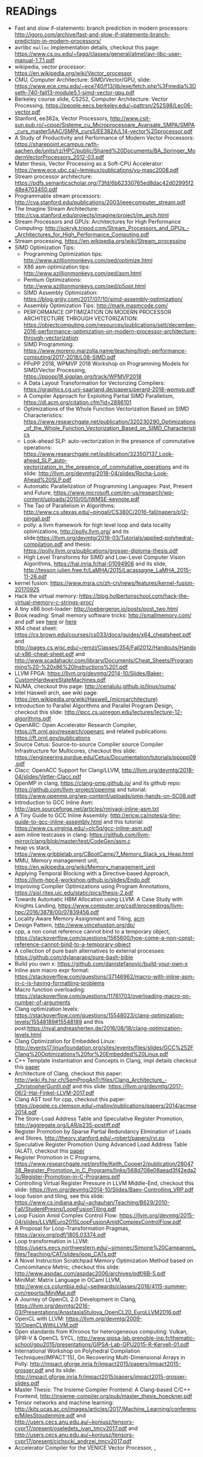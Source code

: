# READings
- Fast and slow if-statements: branch prediction in modern processors: <http://igoro.com/archive/fast-and-slow-if-statements-branch-prediction-in-modern-processors/>
- avrlibc `malloc` implementation details, checkout this page: <https://www.cs.ou.edu/~fagg/classes/general/atmel/avr-libc-user-manual-1.7.1.pdf>
- wikipedia, vector processor: <https://en.wikipedia.org/wiki/Vector_processor>
- CMU, Computer Architecture: SIMD/Vector/GPU, slide: <https://www.ece.cmu.edu/~ece740/f13/lib/exe/fetch.php%3Fmedia%3Dseth-740-fall13-module5.1-simd-vector-gpu.pdf>
- Berkeley course slide, CS252, Computer Architecture: Vector Processing, <https://people.eecs.berkeley.edu/~pattrsn/252S98/Lec06-vector.pdf>
- Stanford, ee382a, Vector Processors, <http://www.csit-sun.pub.ro/~cpop/Sisteme_cu_Microprocesoare_Avansate_SMPA/SMPA_curs_master5AAC/SMPA_curs5/EE382A/L14-vector%20processor.pdf>
- A Study of Productivity and Performance of Modern Vector Processors: <https://sharepoint.ecampus.rwth-aachen.de/units/rz/HPC/public/Shared%20Documents/BA_Springer_ModernVectorProcessors_2012-03.pdf>
- Mater thesis, Vector Processing as a Soft-CPU Accelerator: <https://www.ece.ubc.ca/~lemieux/publications/yu-masc2008.pdf>
- Stream processor architecture: <https://pdfs.semanticscholar.org/73fd/6b62330765ed8dac42d02995f248e4703450.pdf>
- Programmable stream processors: <http://cva.stanford.edu/publications/2003/ieeecomputer_stream.pdf>
- The Imagine Stream Architecture: <http://cva.stanford.edu/projects/imagine/project/im_arch.html>
- Stream Processors and GPUs: Architectures for High Performance Computing: <http://sokryk.tripod.com/Stream_Processors_and_GPUs_-_Architectures_for_High_Performance_Computing.pdf>
- Stream processing, <https://en.wikipedia.org/wiki/Stream_processing>
- SIMD Optimization Tips:
  - Programming Optimization tips: <http://www.azillionmonkeys.com/qed/optimize.html>
  - X86 asm optimization tips: <http://www.azillionmonkeys.com/qed/asm.html>
  - Pentium Optimizations: <http://www.azillionmonkeys.com/qed/p5opt.html>
  - SIMD Assembly Optimization: <https://blog.grijjy.com/2017/07/10/simd-assembly-optimization/>
  - Assembly Optimization Tips: <http://mark.masmcode.com/>
  - PERFORMANCE OPTIMIZATION ON MODERN PROCESSOR ARCHITECTURE THROUGH VECTORIZATION: <https://objectcomputing.com/resources/publications/sett/december-2016-performance-optimization-on-modern-processor-architecture-through-vectorization>
  - SIMD Programming: <https://www.moreno.marzolla.name/teaching/high-performance-computing/2017-2018/L08-SIMD.pdf>
  - PPoPP 2018, WPMVP 2018 Workshop on Programming Models for SIMD/Vector Processing, <https://ppopp18.sigplan.org/track/WPMVP2018>
  - A Data Layout Transformation for Vectorizing Compilers: <https://graphics.cg.uni-saarland.de/papers/perard-2018-wpmvp.pdf>
  - A Compiler Approach for Exploiting Partial SIMD Parallelism, <https://dl.acm.org/citation.cfm?id=2886101>
  - Optimizations of the Whole Function Vectorization Based on SIMD Characteristics: <https://www.researchgate.net/publication/320230290_Optimizations_of_the_Whole_Function_Vectorization_Based_on_SIMD_Characteristics>
  - Look-ahead SLP: auto-vectorization in the presence of commutative operations: <https://www.researchgate.net/publication/323507137_Look-ahead_SLP_auto-vectorization_in_the_presence_of_commutative_operations> and its slide: <http://llvm.org/devmtg/2018-04/slides/Rocha-Look-Ahead%20SLP.pdf>
  - Automatic Parallelization of Programming Languages: Past, Present and Future, <https://www.microsoft.com/en-us/research/wp-content/uploads/2010/05/IWMSE-keynote.pdf>
  - The Tao of Parallelism in Algorithms: <http://www.cs.utexas.edu/~pingali/CS380C/2016-fall/papers/p12-pingali.pdf>
  - polly: a llvm framework for high level loop and data locality optimizations, <http://polly.llvm.org/> and its slide:<https://llvm.org/devmtg/2016-03/Tutorials/applied-polyhedral-compilation.pdf> and thesis: <https://polly.llvm.org/publications/grosser-diploma-thesis.pdf>
  - High Level Transforms for SIMD and Low-Level Computer Vision Algorithms, <https://hal.inria.fr/hal-01094906> and its slide, <http://tesson.julien.free.fr/LaMHA/2015/Lacassagne_LaMHA_2015-11-26.pdf>
- kernel fusion: <https://www.msra.cn/zh-cn/news/features/kernel-fusion-20170925>
- Hack the virtual memory: <https://blog.holbertonschool.com/hack-the-virtual-memory-c-strings-proc/>
- A tiny x86 boot-loader: <http://joebergeron.io/posts/post_two.html>
- Book reading: Small memory software tricks: <http://smallmemory.com/> and pdf see [here](https://www.researchgate.net/publication/220694739_Small_memory_software_patterns_for_systems_with_limited_memory) or [here](https://gamehacking.org/faqs/Small_Memory_Software.pdf)
- X64 cheat sheet: <https://cs.brown.edu/courses/cs033/docs/guides/x64_cheatsheet.pdf> and <http://pages.cs.wisc.edu/~remzi/Classes/354/Fall2012/Handouts/Handout-x86-cheat-sheet.pdf> and <http://www.scadahackr.com/library/Documents/Cheat_Sheets/Programming%20-%20x86%20Instructions%201.pdf>
- LLVM FPGA: <https://llvm.org/devmtg/2014-10/Slides/Baker-CustomHardwareStateMachines.pdf>
- NUMA, checkout this page: <http://cenalulu.github.io/linux/numa/>
- Intel Haswell arch, see wiki page: <https://en.wikipedia.org/wiki/Haswell_(microarchitecture)>
- Introduction to Parallel Algorithms and Parallel Program Design, checkout this slide: <http://ipcc.cs.uoregon.edu/lectures/lecture-12-algorithms.pdf>
- OpenARC: Open Accelerator Research Compiler, <https://ft.ornl.gov/research/openarc> and related publications: <https://ft.ornl.gov/publications>
- Source Cetus: Source-to-source Compiler source Compiler Infrastructure for Multicores, checkout this slide: <https://engineering.purdue.edu/Cetus/Documentation/tutorials/ppopp09.pdf>
- Clacc: OpenACC Support for Clang/LLVM, <http://llvm.org/devmtg/2018-04/slides/Vetter-Clacc.pdf>
- OpenMP in clang, <https://clang-omp.github.io/> and its github repo: <https://github.com/llvm-project/openmp> and tutorial: <https://www.openmp.org/wp-content/uploads/omp-hands-on-SC08.pdf>
- Introduction to GCC Inline Asm: <http://asm.sourceforge.net/articles/rmiyagi-inline-asm.txt>
- A Tiny Guide to GCC Inline Assembly: <http://ericw.ca/notes/a-tiny-guide-to-gcc-inline-assembly.html> and this tutorial: <https://www.cs.virginia.edu/~clc5q/gcc-inline-asm.pdf>
- asm inline testcases in clang: <https://github.com/llvm-mirror/clang/blob/master/test/CodeGen/asm.c>
- heap vs stack, <https://www.gribblelab.org/CBootCamp/7_Memory_Stack_vs_Heap.html>
- MMU, Memory management unit, <https://en.wikipedia.org/wiki/Memory_management_unit>
- Applying Temporal Blocking with a Directive‐based Approach, <https://llvm-hpc4-workshop.github.io/slides/Endo.pdf>
- Improving Compiler Optimizations using Program Annotations, <https://sisl.rites.uic.edu/static/pics/thesis-2.pdf>
- Towards Automatic HBM Allocation using LLVM: A Case Study with Knights Landing, <https://www.computer.org/csdl/proceedings/llvm-hpc/2016/3878/00/07839456.pdf>
- Locality Aware Memory Assignment and Tiling, [acm](http://delivery.acm.org/10.1145/3200000/3196070/a130-rogers.pdf?ip=202.175.167.104&id=3196070&acc=OPEN&key=4D4702B0C3E38B35%2E4D4702B0C3E38B35%2E896D0D4959F561C0%2E6D218144511F3437&__acm__=1530546026_dcc8e8cdae435257aae5419cc797b717)
- Design Pattern, <http://www.vincehuston.org/dp/>
- cpp, a non const reference cannot bind to a temporary object, <https://stackoverflow.com/questions/1565600/how-come-a-non-const-reference-cannot-bind-to-a-temporary-object>
- A collection of pure bash alternatives to external processes: <https://github.com/dylanaraps/pure-bash-bible>
- Build you own x: <https://github.com/danistefanovic/build-your-own-x>
- Inline asm macro expr format: <https://stackoverflow.com/questions/37146962/macro-with-inline-asm-in-c-is-having-formatting-problems>
- Macro function overloading: <https://stackoverflow.com/questions/11761703/overloading-macro-on-number-of-arguments>
- Clang optimization levels: <https://stackoverflow.com/questions/15548023/clang-optimization-levels/15548189#15548189> and this post:<https://nval.andreasherten.de/2016/08/18/clang-optimization-levels.html>
- Clang Optimization for Embedded Linux: <http://events17.linuxfoundation.org/sites/events/files/slides/GCC%252FClang%20Optimizations%20for%20Embedded%20Linux.pdf>
- C++ Template Instantiation and Concepts in Clang, impl details checkout this [paper](https://pdfs.semanticscholar.org/aef3/f3c2ada21aea2bf7805e2c221c85ca88d506.pdf)
- Architecture of Clang, checkout this paper: <http://wiki.ifs.hsr.ch/SemProgAnTr/files/Clang_Architecture_-_ChristopherGuntli.pdf> and this slide: <https://llvm.org/devmtg/2017-06/2-Hal-Finkel-LLVM-2017.pdf>
- Clang AST tool for cpp, checkout this paper: <https://people.cs.clemson.edu/~malloy/publications/papers/2014/acmse2014.pdf>
- The Store-Load Address Table and Speculative Register Promotion, <http://aggregate.org/LAR/p235-postiff.pdf>
- Register Promotion by Sparse Partial Redundancy Elimination of Loads and Stores, <http://theory.stanford.edu/~robert/papers/rvi.ps>
- Speculative Register Promotion Using Advanced Load Address Table (ALAT), checkout this [paper](https://www-users.cs.umn.edu/~jin/cgo03.pdf)
- Register Promotion in C Programs, <https://www.researchgate.net/profile/Keith_Cooper2/publication/2804738_Register_Promotion_in_C_Programs/links/568d708e08aead3f42eda21c/Register-Promotion-in-C-Programs.pdf>
- Controlling Virtual Register Pressure in LLVM Middle-End, checkout this slide: <https://llvm.org/devmtg/2014-10/Slides/Baev-Controlling_VRP.pdf>
- loop fusion and tiling, see this slide: <https://www.cs.indiana.edu/~achauhan/Teaching/B629/2010-Fall/StudentPresns/LoopFusionTiling.pdf>
- Loop Fusion Amid Complex Control Flow: <https://llvm.org/devmtg/2015-04/slides/LLVMEuro2015LoopFusionAmidComplexControlFlow.pdf>
- A Proposal for Loop-Transformation Pragmas, <https://arxiv.org/pdf/1805.03374.pdf>
- Loop transformation in LLVM: <https://users.eecs.northwestern.edu/~simonec/Simone%20Campanoni_files/Teaching/CAT/slides/loop_CATs.pdf>
- A Novel Instruction Scratchpad Memory Optimization Method based on Concomitance Metric, checkout this slide: <http://www.aspdac.com/aspdac2006/archives/pdf/6B-5.pdf>
- MiniMat: Matrix Language in OCaml LLVM, <http://www.cs.columbia.edu/~sedwards/classes/2016/4115-summer-cvn/reports/MiniMat.pdf>
- A Journey of OpenCL 2.0 Development in Clang, <https://llvm.org/devmtg/2016-03/Presentations/AnastasiaStulova_OpenCL20_EuroLLVM2016.pdf>
- OpenCL with LLVM: <https://llvm.org/devmtg/2009-10/OpenCLWithLLVM.pdf>
- Open standards from Khronos for heterogeneous computing: Vulkan, SPIR-V & OpenCL SYCL, <http://www.gipsa-lab.grenoble-inp.fr/thematic-school/gpu2015/presentations/GIPSA-Lab-GPU2015-R-Keryell-01.pdf>
- International Workshop on Polyhedral Compilation Techniques(IMPACT'15), On Recovering Multi-Dimensional Arrays in Polly: <http://impact.gforge.inria.fr/impact2015/papers/impact2015-grosser.pdf> and its slide: <http://impact.gforge.inria.fr/impact2015/papers/impact2015-grosser-slides.pdf>
- Master Thesis: The Insieme Compiler Frontend: A Clang-based C/C++ Frontend, <http://insieme-compiler.org/pub/master_thesis_hoeckner.pdf>
- Tensor networks and machine learning: <http://kits.ucas.ac.cn/images/articles/2017/Machine_Learning/conference/MilesStoudenmire.pdf> and <http://users.cecs.anu.edu.au/~koniusz/tensors-cvpr17/present/oseledets_ivan_tmcv2017.pdf> and <http://users.cecs.anu.edu.au/~koniusz/tensors-cvpr17/present/cichocki_andrzej_tmcv2017.pdf>
- Accelerator Compiler for the VENICE Vector Processor, [.](https://static.googleusercontent.com/media/research.google.com/zh-CN//pubs/archive/37671.pdf)



